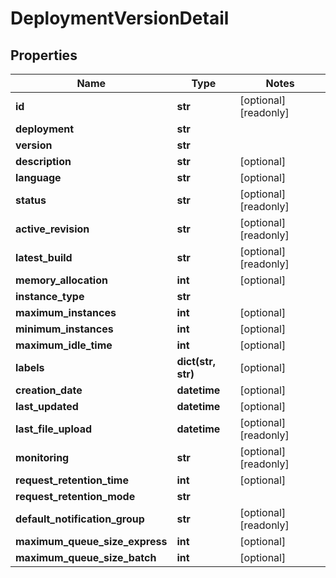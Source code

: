 # DeploymentVersionDetail

## Properties
Name | Type | Notes
------------ | ------------- | -------------
**id** | **str** | [optional] [readonly] 
**deployment** | **str** | 
**version** | **str** | 
**description** | **str** | [optional] 
**language** | **str** | [optional] 
**status** | **str** | [optional] [readonly] 
**active_revision** | **str** | [optional] [readonly] 
**latest_build** | **str** | [optional] [readonly] 
**memory_allocation** | **int** | [optional] 
**instance_type** | **str** | 
**maximum_instances** | **int** | [optional] 
**minimum_instances** | **int** | [optional] 
**maximum_idle_time** | **int** | [optional] 
**labels** | **dict(str, str)** | [optional] 
**creation_date** | **datetime** | [optional] 
**last_updated** | **datetime** | [optional] 
**last_file_upload** | **datetime** | [optional] [readonly] 
**monitoring** | **str** | [optional] [readonly] 
**request_retention_time** | **int** | [optional] 
**request_retention_mode** | **str** | 
**default_notification_group** | **str** | [optional] [readonly] 
**maximum_queue_size_express** | **int** | [optional] 
**maximum_queue_size_batch** | **int** | [optional] 


